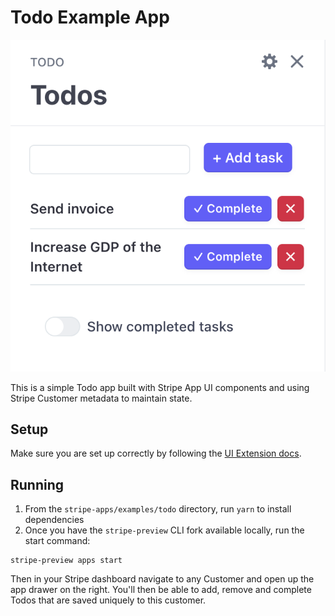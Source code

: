 # Todo Example App

![Screenshot](./screenshot.png)

This is a simple Todo app built with Stripe App UI components and using Stripe Customer metadata to maintain state.

## Setup

Make sure you are set up correctly by following the [UI Extension docs](https://stripe.com/docs/stripe-apps).

## Running

1. From the `stripe-apps/examples/todo` directory, run `yarn` to install dependencies
2. Once you have the `stripe-preview` CLI fork available locally, run the start command:

```
stripe-preview apps start
```

Then in your Stripe dashboard navigate to any Customer and open up the app drawer on the right. You'll then be able to add, remove and complete Todos that are saved uniquely to this customer.
